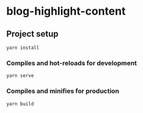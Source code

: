 # blog-highlight-content

## Project setup

```
yarn install
```

### Compiles and hot-reloads for development

```
yarn serve
```

### Compiles and minifies for production

```
yarn build
```

```

```
